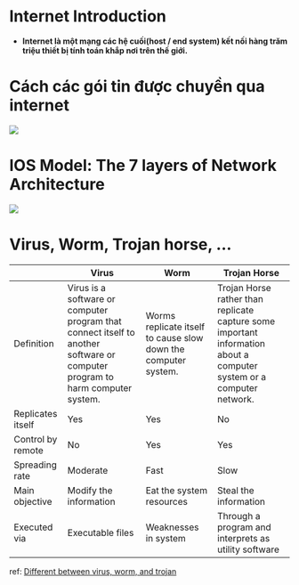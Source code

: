# Internet Introduction
- **Internet là một mạng các hệ cuối(host / end system) kết nối hàng trăm triệu thiết bị tính toán khắp nơi trên thế giới.**

# Cách các gói tin được chuyền qua internet

![](https://www.totolink.vn/public/uploads/img_article/mohinhtcpiplagichucnangcuacactangtrongmohinhtcpip4.png)

# IOS Model: The 7 layers of Network Architecture

![](https://s7280.pcdn.co/wp-content/uploads/2018/06/osi-model-7-layers-1.png)

# Virus, Worm, Trojan horse, ...

|                   | Virus                                                                                                                        | Worm                                                           | Trojan Horse                                                                                                         |
| ----------------- | ---------------------------------------------------------------------------------------------------------------------------- | -------------------------------------------------------------- | -------------------------------------------------------------------------------------------------------------------- |
| Definition        | Virus is a software or computer program that connect itself to another software or computer program to harm computer system. | Worms replicate itself to cause slow down the computer system. | Trojan Horse rather than replicate capture some important information about a computer system or a computer network. |
| Replicates itself | Yes                                                                                                                          | Yes                                                            | No                                                                                                                   |
| Control by remote | No                                                                                                                           | Yes                                                            | Yes                                                                                                                  |
| Spreading rate    | Moderate                                                                                                                     | Fast                                                           | Slow                                                                                                                 |
| Main objective    | Modify the information                                                                                                       | Eat the system resources                                       | Steal the information                                                                                                |
| Executed via      | Executable files                                                                                                             | Weaknesses in system                                           | Through a program and interprets as utility software                                                                 |

ref: [Different between virus, worm, and trojan](https://www.geeksforgeeks.org/difference-between-virus-worm-and-trojan-horse/)

